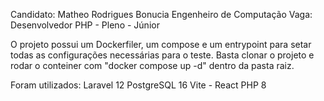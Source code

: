 Candidato: Matheo Rodrigues Bonucia
Engenheiro de Computação
Vaga: Desenvolvedor PHP - Pleno - Júnior

O projeto possui um Dockerfiler, um compose e um entrypoint para setar todas as configurações necessárias para o teste.
Basta clonar o projeto e rodar o conteiner com "docker compose up -d" dentro da pasta raiz.

Foram utilizados: 
Laravel 12
PostgreSQL 16
Vite - React
PHP 8
